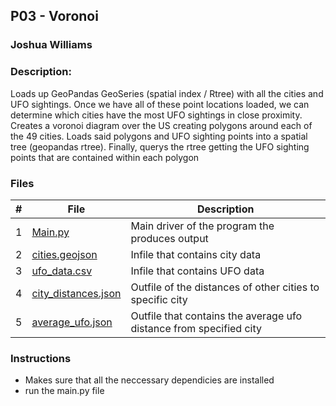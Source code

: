 ## P03 - Voronoi
### Joshua Williams
### Description:

 Loads up GeoPandas GeoSeries (spatial index / Rtree) with all the cities and UFO sightings. Once we have all of these point locations loaded, we can determine which cities have the most UFO sightings in close proximity. Creates a voronoi diagram over the US creating polygons around each of the 49 cities. Loads said polygons and UFO sighting points into a spatial tree (geopandas rtree). Finally, querys the rtree getting the UFO sighting points that are contained within each polygon

### Files

|   #   | File            | Description                                        |
| :---: | --------------- | -------------------------------------------------- |
|   1   | [Main.py](https://github.com/jbwilliams1006/4553-Spatial-Williams/blob/main/Assignments/P03/main.py)         | Main driver of the program the produces output     |
|   2   | [cities.geojson](https://github.com/jbwilliams1006/4553-Spatial-Williams/blob/main/Assignments/P03/cities.geojson)    | Infile that contains city data                          |
|   3   | [ufo_data.csv](https://github.com/jbwilliams1006/4553-Spatial-Williams/blob/main/Assignments/P03/ufo_data.csv)  | Infile that contains UFO data                                            |
|   4   | [city_distances.json](https://github.com/jbwilliams1006/4553-Spatial-Williams/blob/main/Assignments/P03/city_distances.json)  | Outfile of the distances of other cities to specific city                                           |
|   5   | [average_ufo.json](https://github.com/jbwilliams1006/4553-Spatial-Williams/blob/main/Assignments/P03/average_ufo.json)  | Outfile that contains the average ufo distance from specified city                                            |

### Instructions

- Makes sure that all the neccessary dependicies are installed 
- run the main.py file 

 


